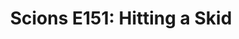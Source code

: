 ---
layout: post
title: "Scions E151: Hitting a Skid"
description: "Basketball is still in a spiral, tennis boots up for t..."
permalink: https://www.fromtherumbleseat.com/2023/1/17/23558413/scions-e151-hitting-a-skid-georgia-tech-athletics-basketball-espn-wbb-mbb-pastner-fortner-ita-tennis
---